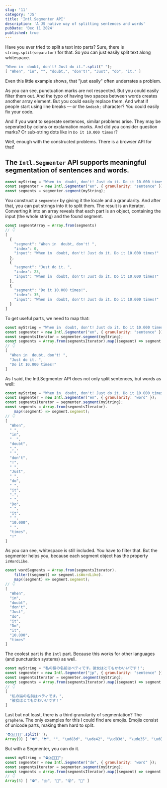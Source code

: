 ```yaml
---
slug: '11'
category: 'JS'
title: 'Intl.Segmenter API'
description: 'A JS native way of splitting sentences and words'
pubDate: 'Dec 11 2024'
published: true
---
```


Have you ever tried to split a text into parts? Sure, there is `string.split(separator)` for that. 
So you can just easily split text along whitespace.

```javascript
"When in  doubt, don't! Just do it.".split(" ");
[ "When", "in", "", "doubt,", "don't!", "Just", "do", "it." ]
```

Even this little example shows, that "just easily" often underrates a problem. 

As you can see, punctuation marks are not respected. But you could easily filter them out.
And the typo of having two spaces between words creates another array element. But you could easily replace them.
And what if people start using line breaks &mdash; or the `&mdash;` character? You could easily fix your code.

And if you want to seperate sentences, similar problems arise. They may be seperated by colons or exclamation marks. And did you consider question marks? Or sub-string dots like in `Do it 10.000 times!`?

Well, enough with the constructed problems. There is a browser API for that!

## The `Intl.Segmenter` API supports meaningful segmentation of sentences and words.

```javascript
const myString = "When in  doubt, don't! Just do it. Do it 10.000 times!";
const segmenter = new Intl.Segmenter("en", { granularity: "sentence" });
const segments = segmenter.segment(myString);
```

You construct a `segmenter` by giving it the locale and a granularity. And after that, you can put strings into it to split them. The result is an iterator. Converting it into an array reveals that each part is an object, containing the input (the whole string) and the found segment.

```javascript
const segmentArray = Array.from(segments)
// 👇
[
  {
    "segment": "When in  doubt, don't! ",
    "index": 0,
    "input": "When in  doubt, don't! Just do it. Do it 10.000 times!"
  },
  {
    "segment": "Just do it. ",
    "index": 23,
    "input": "When in  doubt, don't! Just do it. Do it 10.000 times!"
  },
  {
    "segment": "Do it 10.000 times!",
    "index": 35,
    "input": "When in  doubt, don't! Just do it. Do it 10.000 times!"
  }
]
```

To get useful parts, we need to map that: 

```javascript
const myString = "When in  doubt, don't! Just do it. Do it 10.000 times!";
const segmenter = new Intl.Segmenter("en", { granularity: "sentence" });
const segmentsIterator = segmenter.segment(myString);
const segments = Array.from(segmentsIterator).map((segment) => segment.segment);
// 👇
[
  "When in  doubt, don't! ",
  "Just do it. ",
  "Do it 10.000 times!"
]
````

As I said, the Intl.Segmenter API does not only split sentences, but words as well:

```javascript
const myString = "When in  doubt, don't! Just do it. Do it 10.000 times!";
const segmenter = new Intl.Segmenter("en", { granularity: "word" });
const segmentsIterator = segmenter.segment(myString);
const segments = Array.from(segmentsIterator).
	map((segment) => segment.segment);
// 👇
[
  "When",
  " ",
  "in",
  "  ",
  "doubt",
  ",",
  " ",
  "don't",
  "!",
  " ",
  "Just",
  " ",
  "do",
  " ",
  "it",
  ".",
  " ",
  "Do",
  " ",
  "it",
  " ",
  "10.000",
  " ",
  "times",
  "!"
]
````

As you can see, whitespace is still included. You have to filter that. But the segmenter helps you, because each segment object has the property `isWordLike`. 

```javascript
const wordSegments = Array.from(segmentsIterator).
	filter((segment) => segment.isWordLike).
	map((segment) => segment.segment);
// 👇
[
  "When",
  "in",
  "doubt",
  "don't",
  "Just",
  "do",
  "it",
  "Do",
  "it",
  "10.000",
  "times"
]
````


The coolest part is the `Intl` part. Because this works for other languages (and punctuation systems) as well.

```javascript
const myString = "私の猫の名前はベティです。彼女はとてもかわいいです！";
const segmenter = new Intl.Segmenter("jp", { granularity: "sentence" });
const segmentsIterator = segmenter.segment(myString);
const segments = Array.from(segmentsIterator).map((segment) => segment.segment);
// 👇
[
  "私の猫の名前はベティです。",
  "彼女はとてもかわいいです！"
]
```

Last but not least, there is a third granularity of segmentation? The `graphene`. The only examples for this I could find are emojis. Emojis consist of unicode parts, making them hard to split. 

```javascript
'⛔⛈️🙂😵💫'.split('');
Array(9) [ "⛔", "⛈", "️", "\ud83d", "\ude42", "\ud83d", "\ude35", "\ud83d", "\udcab" ]
````

But with a Segmenter, you can do it.

```javascript
const myString = "⛔⛈️🙂😵💫";
const segmenter = new Intl.Segmenter("de", { granularity: "word" });
const segmentsIterator = segmenter.segment(myString);
const segments = Array.from(segmentsIterator).map((segment) => segment.segment);
// 👇
Array(5) [ "⛔", "⛈️", "🙂", "😵", "💫" ]
```
